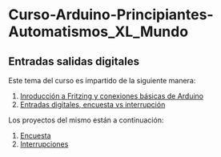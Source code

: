 # Curso-Arduino-Principiantes-Automatismos_XL_Mundo

## Entradas salidas digitales

Este tema del curso es impartido de la siguiente manera:

1. [Inroducción a Fritzing y conexiones básicas de Arduino](https://www.youtube.com/watch?v=XzZs-9_4cFM)
2. [Entradas digitales, encuesta vs interrupción](www)

Los proyectos del mismo están a continuación:

1. [Encuesta](https://github.com/elC0mpa/Curso-Arduino-Principiantes-Automatismos_XL_Mundo/tree/main/Tema1.%20Entradas%20salidas%20digitales/00%20-%20Poll)
2. [Interrupciones](https://github.com/elC0mpa/Curso-Arduino-Principiantes-Automatismos_XL_Mundo/tree/main/Tema1.%20Entradas%20salidas%20digitales/01%20-%20Interupts)
